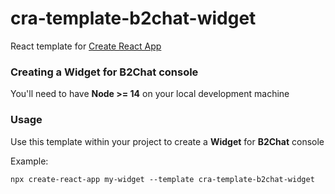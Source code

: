 # cra-template-b2chat-widget

React template for [Create React App](https://github.com/facebook/create-react-app)

### Creating a Widget for B2Chat console

You'll need to have **Node >= 14** on your local development machine

### Usage

Use this template within your project to create a **Widget** for **B2Chat** console

Example:

```
npx create-react-app my-widget --template cra-template-b2chat-widget
```
